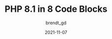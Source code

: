 ---
author: brendt_gd
date: 2021-11-07
permalink: false
tags:
  - php
target_url: https://stitcher.io/blog/php-81-in-8-code-blocks
title: PHP 8.1 in 8 Code Blocks
---